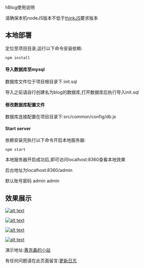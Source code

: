 
hBlog使用说明

请确保本机nodeJS版本不低于[thinkJS](http://thinkjs.org)要求版本

## 本地部署

定位至项目目录,运行以下命令安装依赖:

```
npm install
```
#### 导入数据库至mysql

数据库文件位于项目根目录下 init.sql

导入之前请自行创建名为blog的数据库,打开数据库后执行导入init.sql

#### 修改数据库配置文件

数据库连接配置在项目目录下:src/common/config/db.js

#### Start server

依赖安装完执行以下命令开启本地服务器:

```
npm start
```
本地服务器开启成功后,即可访问localhost:8360查看本地效果

后台地址为localhost:8360/admin

默认账号密码 admin admin

## 效果展示

[![alt text](http://o8t28neoq.bkt.clouddn.com/%E5%B1%8F%E5%B9%95%E5%BF%AB%E7%85%A7%202016-09-01%20%E4%B8%8B%E5%8D%885.55.04.png)](http://huangyaoxin.com/)

[![alt text](http://o8t28neoq.bkt.clouddn.com/%E5%B1%8F%E5%B9%95%E5%BF%AB%E7%85%A7%202016-09-01%20%E4%B8%8B%E5%8D%885.54.49.png)](http://huangyaoxin.com/)

[![alt text](http://o8t28neoq.bkt.clouddn.com/%E5%B1%8F%E5%B9%95%E5%BF%AB%E7%85%A7%202016-09-01%20%E4%B8%8B%E5%8D%885.54.56.png)](http://huangyaoxin.com/)

[![alt text](http://o8t28neoq.bkt.clouddn.com/%E5%B1%8F%E5%B9%95%E5%BF%AB%E7%85%A7%202016-09-01%20%E4%B8%8B%E5%8D%885.54.52.png)](http://huangyaoxin.com/)

演示地址:[黄尧鑫的小站](http://huangyaoxin.com)

有任何问题请在此页面留言:[更新日志](http://huangyaoxin.com/home/index/detial/id/25/path/25)
